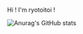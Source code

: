 Hi ! I'm ryotoitoi !

![Anurag's GitHub stats](https://github-stats-three-ashy.vercel.app/api?username=ryotoitoi&hide=contribs,prs)
